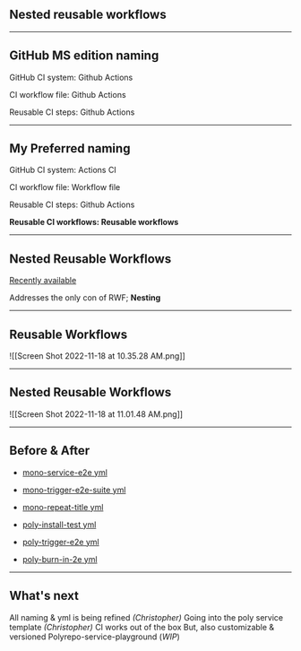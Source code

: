 ## Nested reusable workflows
---
## GitHub MS edition naming 
GitHub CI system:  Github Actions

CI workflow file:  Github Actions

Reusable CI steps:  Github Actions

---
## My Preferred naming
GitHub CI system:  Actions CI

CI workflow file:  Workflow file

Reusable CI steps: Github Actions

**Reusable CI workflows: Reusable workflows**

---
## **Nested** Reusable Workflows

[Recently available](https://docs.github.com/en/actions/using-workflows/reusing-workflows#passing-secrets-to-nested-workflows)

Addresses the only con of RWF; **Nesting**

---

## Reusable Workflows 

![[Screen Shot 2022-11-18 at 10.35.28 AM.png]]

---
## **Nested** Reusable Workflows

![[Screen Shot 2022-11-18 at 11.01.48 AM.png]]

---

## Before & After

-   [mono-service-e2e yml](https://github.com/helloextend/gha-reusable-workflows/blob/main/.github/workflows/mono-service-e2e.yml#L75)
-   [mono-trigger-e2e-suite yml](https://github.com/helloextend/gha-reusable-workflows/blob/main/.github/workflows/mono-trigger-e2e-suite.yml#L87)
-   [mono-repeat-title yml](https://github.com/helloextend/gha-reusable-workflows/blob/main/.github/workflows/mono-repeat-title.yml#L73)

-   [poly-install-test yml](https://github.com/helloextend/gha-reusable-workflows/blob/main/.github/workflows/poly-service-install-test.yml#L165)
-   [poly-trigger-e2e yml](https://github.com/helloextend/gha-reusable-workflows/blob/main/.github/workflows/poly-service-trigger-e2e-suite.yml#L73)
-   [poly-burn-in-2e yml](https://github.com/helloextend/gha-reusable-workflows/blob/main/.github/workflows/poly-service-test-burn-in.yml#L62)

---
## What's next

All naming & yml is being
refined *(Christopher)*
Going into the poly service template *(Christopher)*
CI works out of the box 
But, also customizable & versioned
Polyrepo-service-playground (*WIP*)